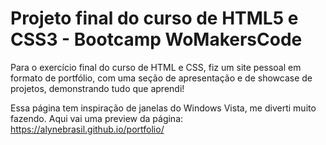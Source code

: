 # Projeto final do curso de HTML5 e CSS3 - Bootcamp WoMakersCode

Para o exercício final do curso de HTML e CSS, fiz um site pessoal em formato de portfólio, com uma seção de apresentação e de showcase de projetos, demonstrando tudo que aprendi!

Essa página tem inspiração de janelas do Windows Vista, me diverti muito fazendo.
Aqui vai uma preview da página: https://alynebrasil.github.io/portfolio/
